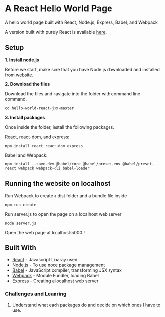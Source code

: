 # A React Hello World Page

A hello world page built with React, Node.js, Express, Babel, and Webpack

A version built with purely React is available [here](https://github.com/KainingX/hello-world-react-only).


## Setup


**1. Install node.js**

Before we start, make sure that you have Node.js downloaded and installed from [website](https://nodejs.org/en/download/).


**2. Download the files**

Download the files and navigate into the folder with command line command.

```
cd hello-world-react-jsx-master
```

**3. Install packages**

Once inside the folder, install the following packages.

React, react-dom, and express:

```
npm install react react-dom express
```

Babel and Webpack:

```
npm install --save-dev @babel/core @babel/preset-env @babel/preset-react webpack webpack-cli babel-loader
```

## Running the website on localhost

Run Webpack to create a dist folder and a bundle file inside

```
npm run create
```

Run server.js to open the page on a localhost web server

```
node server.js
```


Open the web page at localhost:5000 !


## Built With

* [React](https://reactjs.org/) - Javascript Libaray used
* [Node.js](nodejs.org) - To use node package management
* [Babel](https://babeljs.io/) - JavaScript compiler, transforming JSX syntax
* [Webpack](webpack.js.org) - Module Bundler, loading Babel
* [Express](https://expressjs.com/) - Creating a localhost web server

### Challenges and Leanring
1. Understand what each packages do and decide on which ones I have to use.
